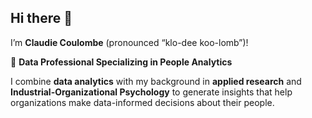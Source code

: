 ## Hi there 👋
I’m **Claudie Coulombe**  (pronounced “klo-dee koo-lomb”)!

🎯 **Data Professional Specializing in People Analytics**

I combine **data analytics** with my background in **applied research** and **Industrial-Organizational Psychology** to generate insights that help organizations make data-informed decisions about their people.
